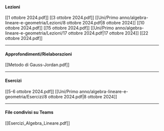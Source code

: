 #### Lezioni

[[1 ottobre 2024.pdf]]
[[3 ottobre 2024.pdf]]
[[Uni/Primo anno/algebra-lineare-e-geometria/Lezioni/8 ottobre 2024.pdf|8 ottobre 2024]]
[[10 ottobre 2024.pdf]]
[[15 ottobre 2024.pdf]]
[[Uni/Primo anno/algebra-lineare-e-geometria/Lezioni/17 ottobre 2024.pdf|17 ottobre 2024]]
[[22 ottobre 2024.pdf]]

---
#### Approfondimenti/Rielaborazioni

[[Metodo di Gauss-Jordan.pdf]]


---
#### Esercizi

[[5-6 ottobre 2024.pdf]]
[[Uni/Primo anno/algebra-lineare-e-geometria/Esercizi/8 ottobre 2024.pdf|8 ottobre 2024]]

---
#### File condivisi su Teams
[[Esercizi_Algebra_Lineare.pdf]]